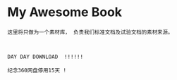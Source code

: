 # 

# My Awesome Book

```
这里将只做为一个素材库， 负责我们标准文档及试验文档的素材来源。



DAY DAY DOWNLOAD  !!!!!!

纪念360网盘停用15天 !
```

